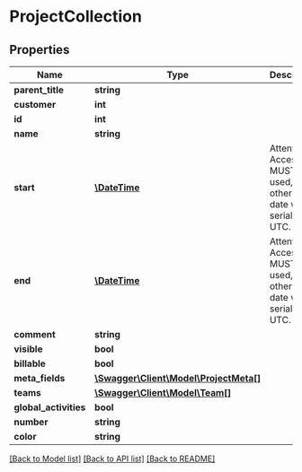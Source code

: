 # ProjectCollection

## Properties
Name | Type | Description | Notes
------------ | ------------- | ------------- | -------------
**parent_title** | **string** |  | [optional] 
**customer** | **int** |  | [optional] 
**id** | **int** |  | [optional] 
**name** | **string** |  | 
**start** | [**\DateTime**](\DateTime.md) | Attention: Accessor MUST be used, otherwise date will be serialized in UTC. | [optional] 
**end** | [**\DateTime**](\DateTime.md) | Attention: Accessor MUST be used, otherwise date will be serialized in UTC. | [optional] 
**comment** | **string** |  | [optional] 
**visible** | **bool** |  | 
**billable** | **bool** |  | 
**meta_fields** | [**\Swagger\Client\Model\ProjectMeta[]**](ProjectMeta.md) |  | [optional] 
**teams** | [**\Swagger\Client\Model\Team[]**](Team.md) |  | [optional] 
**global_activities** | **bool** |  | 
**number** | **string** |  | [optional] 
**color** | **string** |  | [optional] 

[[Back to Model list]](../../README.md#documentation-for-models) [[Back to API list]](../../README.md#documentation-for-api-endpoints) [[Back to README]](../../README.md)

